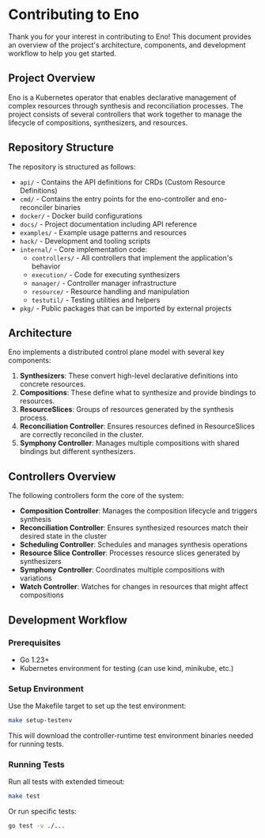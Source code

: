 # Contributing to Eno

Thank you for your interest in contributing to Eno! This document provides an overview of the project's architecture, components, and development workflow to help you get started.

## Project Overview

Eno is a Kubernetes operator that enables declarative management of complex resources through synthesis and reconciliation processes. The project consists of several controllers that work together to manage the lifecycle of compositions, synthesizers, and resources.

## Repository Structure

The repository is structured as follows:

- `api/` - Contains the API definitions for CRDs (Custom Resource Definitions)
- `cmd/` - Contains the entry points for the eno-controller and eno-reconciler binaries
- `docker/` - Docker build configurations
- `docs/` - Project documentation including API reference
- `examples/` - Example usage patterns and resources
- `hack/` - Development and tooling scripts
- `internal/` - Core implementation code:
  - `controllers/` - All controllers that implement the application's behavior
  - `execution/` - Code for executing synthesizers
  - `manager/` - Controller manager infrastructure
  - `resource/` - Resource handling and manipulation
  - `testutil/` - Testing utilities and helpers
- `pkg/` - Public packages that can be imported by external projects

## Architecture

Eno implements a distributed control plane model with several key components:

1. **Synthesizers**: These convert high-level declarative definitions into concrete resources.
2. **Compositions**: These define what to synthesize and provide bindings to resources.
3. **ResourceSlices**: Groups of resources generated by the synthesis process.
4. **Reconciliation Controller**: Ensures resources defined in ResourceSlices are correctly reconciled in the cluster.
5. **Symphony Controller**: Manages multiple compositions with shared bindings but different synthesizers.

## Controllers Overview

The following controllers form the core of the system:

- **Composition Controller**: Manages the composition lifecycle and triggers synthesis
- **Reconciliation Controller**: Ensures synthesized resources match their desired state in the cluster
- **Scheduling Controller**: Schedules and manages synthesis operations
- **Resource Slice Controller**: Processes resource slices generated by synthesizers
- **Symphony Controller**: Coordinates multiple compositions with variations
- **Watch Controller**: Watches for changes in resources that might affect compositions

## Development Workflow

### Prerequisites

- Go 1.23+
- Kubernetes environment for testing (can use kind, minikube, etc.)

### Setup Environment

Use the Makefile target to set up the test environment:

```bash
make setup-testenv
```

This will download the controller-runtime test environment binaries needed for running tests.

### Running Tests

Run all tests with extended timeout:
```bash
make test
```

Or run specific tests:
```bash
go test -v ./...
```

